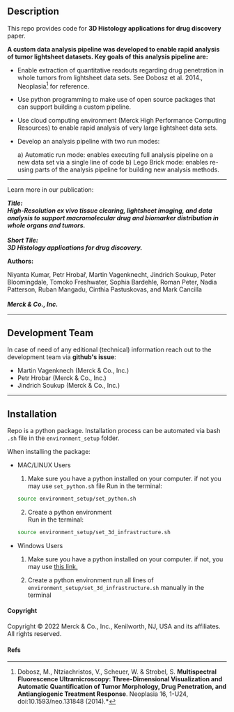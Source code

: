 ## Description

This repo provides code for **3D Histology applications for drug discovery** paper.

**A custom data analysis pipeline was developed to enable rapid analysis of tumor lightsheet datasets. Key goals of this analysis pipeline are:**

* Enable extraction of quantitative readouts regarding drug penetration in whole tumors from lightsheet data sets. See Dobosz et al. 2014., Neoplasia[^1] for reference. 
* Use python programming to make use of open source packages that can support building a custom pipeline.
* Use cloud computing environment (Merck High Performance Computing Resources) to enable rapid analysis of very large lightsheet data sets. 
* Develop an analysis pipeline with two run modes:

    a) Automatic run mode: enables executing full analysis pipeline on a new data set via a single line of code
    b) Lego Brick mode: enables re-using parts of the analysis pipeline for building new analysis methods. 


***
Learn more in our publication:





***Title: <br />
High-Resolution ex vivo tissue clearing, lightsheet imaging, and data analysis to support macromolecular drug and biomarker distribution in whole organs and tumors. <br /> <br /> Short Tile:<br />
3D Histology applications for drug discovery.***


**Authors:<br />**

Niyanta Kumar, Petr Hrobař, Martin Vagenknecht, Jindrich Soukup, Peter Bloomingdale, Tomoko Freshwater, Sophia Bardehle, Roman Peter, Nadia Patterson, Ruban Mangadu, Cinthia Pastuskovas, and Mark Cancilla
<br /><br />***Merck & Co., Inc.***
***


## Development Team

In case of need of any editional (technical) information reach out to the development team via **github's issue**:

* Martin Vagenknech (Merck & Co., Inc.)
* Petr Hrobar (Merck & Co., Inc.)
* Jindrich Soukup (Merck & Co., Inc.)


***

## Installation

Repo is a python package. Installation process can be automated via bash `.sh` file in the `environment_setup` folder.

When installing the package:

* MAC/LINUX Users

    1) Make sure you have a python installed on your computer.
    if not you may use `set_python.sh` file
    Run in the terminal:
    ```bash
    source environment_setup/set_python.sh

    ```

    2) Create a python environment  
    Run in the terminal:
    ```bash
    source environment_setup/set_3d_infrastructure.sh
    ```

* Windows Users
    1) Make sure you have a python installed on your computer.
    if not, you may use [this link.](https://docs.conda.io/en/latest/miniconda.html)

    2) Create a python environment run all lines of `environment_setup/set_3d_infrastructure.sh` manually in the terminal


#### Copyright
Copyright © 2022 Merck & Co., Inc., Kenilworth, NJ, USA and its affiliates. All rights reserved.


#### Refs
[^1]: Dobosz, M., Ntziachristos, V., Scheuer, W. & Strobel, S. **Multispectral Fluorescence Ultramicroscopy: Three-Dimensional Visualization and Automatic Quantification of Tumor Morphology, Drug Penetration, and Antiangiogenic Treatment Response**. Neoplasia 16, 1-U24, doi:10.1593/neo.131848 (2014).*


